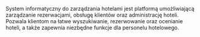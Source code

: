 System informatyczny do zarządzania hotelami jest platformą umożliwiającą zarządzanie rezerwacjami, obsługę klientów oraz administrację hoteli. Pozwala klientom na łatwe wyszukiwanie, rezerwowanie oraz ocenianie hoteli, a także zapewnia niezbędne funkcje dla personelu hotelowego.


